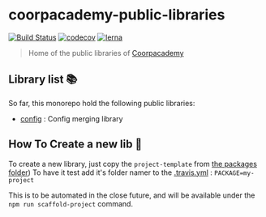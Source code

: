 # coorpacademy-public-libraries

[![Build Status](https://travis-ci.org/CoorpAcademy/coorpacademy-public-libraries.svg?branch=master)](https://travis-ci.org/CoorpAcademy/coorpacademy-public-libraries)
[![codecov](https://codecov.io/gh/CoorpAcademy/coorpacademy-public-libraries/branch/master/graph/badge.svg)](https://codecov.io/gh/CoorpAcademy/coorpacademy-public-libraries)
[![lerna](https://img.shields.io/badge/maintained%20with-lerna-cc00ff.svg)](https://lernajs.io/)

> Home of the public libraries of [Coorpacademy](http://github.com/CoorpAcademy)

## Library list :books:

So far, this monorepo hold the following public libraries:
- [config](./packages/config) : Config merging library

## How To Create a new lib :notebook:

To create a new library, just copy the `project-template` from [the packages folder](./packages/project-template))
To have it test add it's folder namer to the [.travis.yml](./.travis.yml) : `PACKAGE=my-project`

This is to be automated in the close future, and will be available under the `npm run scaffold-project` command.
